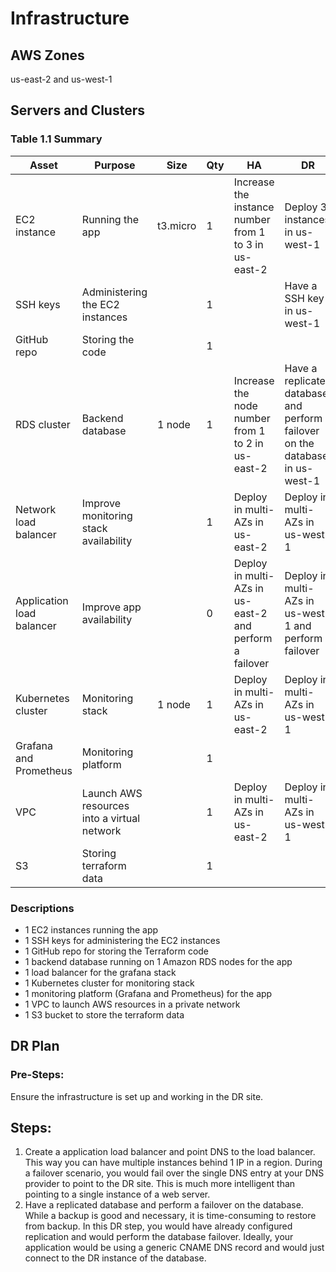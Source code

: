 # Infrastructure

## AWS Zones
us-east-2 and us-west-1

## Servers and Clusters

### Table 1.1 Summary
| Asset                     | Purpose                                     | Size     | Qty | HA                                                      | DR                                                                              |
|---------------------------|---------------------------------------------|----------|-----|---------------------------------------------------------|---------------------------------------------------------------------------------|
| EC2 instance              | Running the app                             | t3.micro | 1   | Increase the instance number from 1 to 3 in us-east-2   | Deploy 3 instances in us-west-1                                                 |
| SSH keys                  | Administering the EC2 instances             |          | 1   |                                                         | Have a SSH key in us-west-1                                                     |
| GitHub repo               | Storing the code                            |          | 1   |                                                         |                                                                                 |
| RDS cluster               | Backend database                            | 1 node   | 1   | Increase the node number from 1 to 2 in us-east-2       | Have a replicated database and perform a failover on the database in us-west-1  |
| Network load balancer     | Improve monitoring stack availability       |          | 1   | Deploy in multi-AZs in us-east-2                        | Deploy in multi-AZs in us-west-1                                                |
| Application load balancer | Improve app availability                    |          | 0   | Deploy in multi-AZs in us-east-2 and perform a failover | Deploy in multi-AZs in us-west-1 and perform a failover                         |
| Kubernetes cluster        | Monitoring stack                            | 1 node   | 1   | Deploy in multi-AZs in us-east-2                        | Deploy in multi-AZs in us-west-1                                                |
| Grafana and Prometheus    | Monitoring platform                         |          | 1   |                                                         |                                                                                 |
| VPC                       | Launch AWS resources into a virtual network |          | 1   | Deploy in multi-AZs in us-east-2                        | Deploy in multi-AZs in us-west-1                                                |
| S3                        | Storing terraform data                      |          | 1   |

### Descriptions
- 1 EC2 instances running the app
- 1 SSH keys for administering the EC2 instances
- 1 GitHub repo for storing the Terraform code
- 1 backend database running on 1 Amazon RDS nodes for the app
- 1 load balancer for the grafana stack
- 1 Kubernetes cluster for monitoring stack
- 1 monitoring platform (Grafana and Prometheus) for the app
- 1 VPC to launch AWS resources in a private network
- 1 S3 bucket to store the terraform data


## DR Plan
### Pre-Steps:
Ensure the infrastructure is set up and working in the DR site.

## Steps:
1. Create a application load balancer and point DNS to the load balancer. This way you can have multiple instances behind 1 IP in a region. During a failover scenario, you would fail over the single DNS entry at your DNS provider to point to the DR site. This is much more intelligent than pointing to a single instance of a web server.
2. Have a replicated database and perform a failover on the database. While a backup is good and necessary, it is time-consuming to restore from backup. In this DR step, you would have already configured replication and would perform the database failover. Ideally, your application would be using a generic CNAME DNS record and would just connect to the DR instance of the database.

